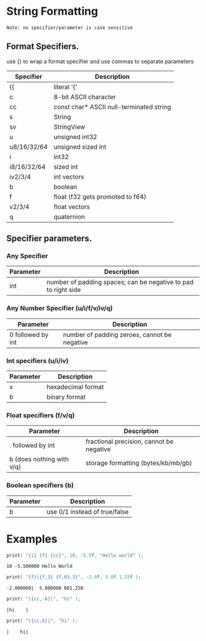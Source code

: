 # String Formatting

```
Note: no specifier/parameter is case sensitive
```

## Format Specifiers.
use {} to wrap a format specifier and use commas to separate parameters

| Specifier        | Description                              |
| ---------------- | ---------------------------------------- |
| {{               | literal '{'                              |
| c                | 8-bit ASCII character                    |
| cc               | const char* ASCII null-terminated string |
| s                | String                                   |
| sv               | StringView                               |
| u                | unsigned int32                           |
| u8/16/32/64      | unsigned sized int                       |
| i                | int32                                    |
| i8/16/32/64      | sized int                                |
| iv2/3/4          | int vectors                              |
| b                | boolean                                  |
| f                | float (f32 gets promoted to f64)         |
| v2/3/4           | float vectors                            |
| q                | quaternion                               |

## Specifier parameters.
### Any Specifier
| Parameter | Description                                                    |
| --------- | -------------------------------------------------------------- |
| int       | number of padding spaces; can be negative to pad to right side |

### Any Number Specifier (u/i/f/v/iv/q)
| Parameter         | Description                                  |
| ----------------- | -------------------------------------------- |
| 0 followed by int | number of padding zeroes, cannot be negative |

### Int specifiers (u/i/iv)
| Parameter | Description        |
| --------- | ------------------ |
| x         | hexadecimal format |
| b         | binary format      |

### Float specifiers (f/v/q)
| Parameter                 | Description                              |
| ------------------------- | ---------------------------------------- |
| . followed by int         | fractional precision, cannot be negative |
| b (does nothing with v/q) | storage formatting (bytes/kb/mb/gb)      |

### Boolean specifiers (b)
| Parameter | Description                   |
| --------- | ----------------------------- |
| b         | use 0/1 instead of true/false |

# Examples
```cpp
print( "{i} {f} {cc}", 10, -5.5f, "Hello world" );
```
```
10 -5.500000 Hello World
```
```cpp
print( "{f}|{f,3} {f,03.3}", -2.0f, 5.0f 1.25f );
```
```
-2.000000|  5.000000 001.250
```
```cpp
print( "|{cc,-6}|", "hi" );
```
```
|hi    |
```
```cpp
print( "|{cc,6}|", "hi" );
```
```
|    hi|
```

